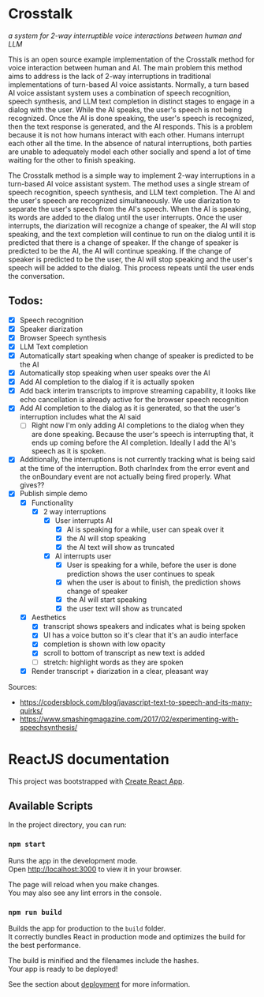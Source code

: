 # Crosstalk
_a system for 2-way interruptible voice interactions between human and LLM_

This is an open source example implementation of the Crosstalk method for voice interaction between human and AI. The main problem this method aims to address is the lack of 2-way interruptions in traditional implementations of turn-based AI voice assistants. Normally, a turn based AI voice assistant system uses a combination of speech recognition, speech synthesis, and LLM text completion in distinct stages to engage in a dialog with the user. While the AI speaks, the user's speech is not being recognized. Once the AI is done speaking, the user's speech is recognized, then the text response is generated, and the AI responds. This is a problem because it is not how humans interact with each other. Humans interrupt each other all the time. In the absence of natural interruptions, both parties are unable to adequately model each other socially and spend a lot of time waiting for the other to finish speaking.

The Crosstalk method is a simple way to implement 2-way interruptions in a turn-based AI voice assistant system. The method uses a single stream of speech recognition, speech synthesis, and LLM text completion. The AI and the user's speech are recognized simultaneously. We use diarization to separate the user's speech from the AI's speech. When the AI is speaking, its words are added to the dialog until the user interrupts. Once the user interrupts, the diarization will recognize a change of speaker, the AI will stop speaking, and the text completion will continue to run on the dialog until it is predicted that there is a change of speaker. If the change of speaker is predicted to be the AI, the AI will continue speaking. If the change of speaker is predicted to be the user, the AI will stop speaking and the user's speech will be added to the dialog. This process repeats until the user ends the conversation.

## Todos:
- [x] Speech recognition
- [x] Speaker diarization
- [x] Browser Speech synthesis
- [x] LLM Text completion
- [x] Automatically start speaking when change of speaker is predicted to be the AI
- [x] Automatically stop speaking when user speaks over the AI
- [x] Add AI completion to the dialog if it is actually spoken
- [x] Add back interim transcripts to improve streaming capability, it looks like echo cancellation is already active for the browser speech recognition
- [x] Add AI completion to the dialog as it is generated, so that the user's interruption includes what the AI said
  - [ ] Right now I'm only adding AI completions to the dialog when they are done speaking. Because the user's speech is interrupting that, it ends up coming before the AI completion. Ideally I add the AI's speech as it is spoken.
- [x] Additionally, the interruptions is not currently tracking what is being said at the time of the interruption. Both charIndex from the error event and the onBoundary event are not actually being fired properly. What gives??
- [x] Publish simple demo
  - [x] Functionality
    - [x] 2 way interruptions
      - [x] User interrupts AI
        - [x] AI is speaking for a while, user can speak over it
        - [x] the AI will stop speaking
        - [x] the AI text will show as truncated
      - [x] AI interrupts user
        - [x] User is speaking for a while, before the user is done prediction shows the user continues to speak
        - [x] when the user is about to finish, the prediction shows change of speaker
        - [x] the AI will start speaking
        - [x] the user text will show as truncated
  - [x] Aesthetics
    - [x] transcript shows speakers and indicates what is being spoken
    - [x] UI has a voice button so it's clear that it's an audio interface
    - [x] completion is shown with low opacity
    - [x] scroll to bottom of transcript as new text is added
    - [ ] stretch: highlight words as they are spoken
  - [x] Render transcript + diarization in a clear, pleasant way

Sources:
* https://codersblock.com/blog/javascript-text-to-speech-and-its-many-quirks/
* https://www.smashingmagazine.com/2017/02/experimenting-with-speechsynthesis/


# ReactJS documentation

This project was bootstrapped with [Create React App](https://github.com/facebook/create-react-app).

## Available Scripts

In the project directory, you can run:

### `npm start`

Runs the app in the development mode.\
Open [http://localhost:3000](http://localhost:3000) to view it in your browser.

The page will reload when you make changes.\
You may also see any lint errors in the console.

### `npm run build`

Builds the app for production to the `build` folder.\
It correctly bundles React in production mode and optimizes the build for the best performance.

The build is minified and the filenames include the hashes.\
Your app is ready to be deployed!

See the section about [deployment](https://facebook.github.io/create-react-app/docs/deployment) for more information.

